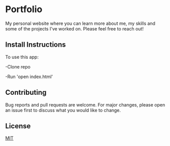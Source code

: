  # Portfolio

My personal website where you can learn more about me, my skills and some of the projects I've worked on. Please feel free to reach out!


## Install Instructions

To use this app:

-Clone repo

-Run 'open index.html'


## Contributing

Bug reports and pull requests are welcome. For major changes, please open an issue first to discuss what you would like to change.


## License

[MIT](https://opensource.org/licenses/MIT)